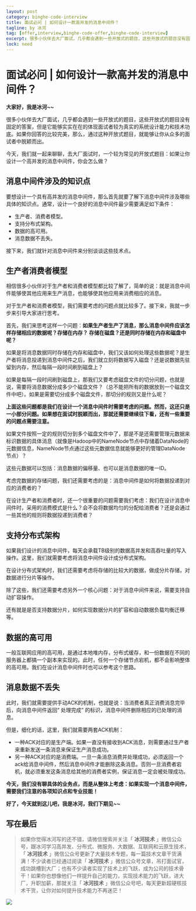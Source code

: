 ```yaml
---
layout: post
category: binghe-code-interview
title: 面试必问 | 如何设计一款高并发的消息中间件？
tagline: by 冰河
tag: [offer,interview,binghe-code-offer,binghe-code-interview]
excerpt: 很多小伙伴去大厂面试，几乎都会遇到一些开放式的题目，这些开放式的题目没有固定的答案，但是它能够实实在在的体现面试者较为真实的系统设计能力和技术功底。如果你回答的比较完美，那么，通过这种开放式题目，就能够让你从众多的面试者中脱颖而出。
lock: need
---
```


# 面试必问 | 如何设计一款高并发的消息中间件？

**大家好，我是冰河~~**

很多小伙伴去大厂面试，几乎都会遇到一些开放式的题目，这些开放式的题目没有固定的答案，但是它能够实实在在的体现面试者较为真实的系统设计能力和技术功底。如果你回答的比较完美，那么，通过这种开放式题目，就能够让你从众多的面试者中脱颖而出。

今天，我们就一起来聊聊，去大厂面试时，一个较为常见的开放式题目：如果让你设计一个高并发的消息中间件，你会怎么做？

## 消息中间件涉及的知识点

要想设计一个具有高并发的消息中间件，那么首先就要了解下消息中间件涉及哪些具体的知识点。通常，设计一个良好的消息中间件最少需要满足如下条件：

- 生产者、消费者模型。
- 支持分布式架构。
- 数据的高可用。
- 消息数据不丢失。

接下来，我们就针对消息中间件来分别谈谈这些技术点。

## 生产者消费者模型

相信很多小伙伴对于生产者和消费者模型都比较了解了，简单的说：就是消息中间件能够使其他应用来生产消息，也能够使其他应用来消费相应的消息。

对于生产者和消费者模型，我们需要考虑的问题点就比较多了。接下来，我就一步步来引导大家进行思考。

首先，我们来思考这样一个问题：**如果生产者生产了消息，那么消息中间件应该怎样存储相应的数据呢？存储在内存？ 存储在磁盘？还是同时存储在内存和磁盘中呢？**

如果是将消息数据同时存储在内存和磁盘中，我们又该如何处理这些数据呢？是生产者将消息投递到消息中间件之后，我们就立刻将数据写入磁盘？还是说数据先驻留到内存，然后每隔一段时间刷到磁盘上？

如果是每隔一段时间刷到磁盘上，那我们又要考虑磁盘文件的切分问题，也就是说，需要将消息数据分成多少个磁盘文件？（总不能把所有的数据放到一个磁盘文件中吧）。如果是需要切分成多个磁盘文件，那切分的规则又是什么呢？

**上面这些问题都是我们在设计一个消息中间件时需要考虑的问题。然而，这还只是一小部分问题。如果想在面试时脱颖而出，那就还需要继续往下看，还有一些重要的问题点需要注意。**

如果文件按照一定的规则切分到多个磁盘文件中了，那是不是还需要管理元数据来标识数据的具体消息（就像是Hadoop中的NameNode节点中存储着DataNode的元数据信息，NameNode节点通过这些元数据信息就能够更好的管理DataNode节点）？

这些元数据可以包括：消息数据的偏移量、也可以是消息数据的唯一ID。

考虑完数据的存储问题，我们还需要考虑的是：消息中间件是如何将数据投递到对应的消费者的？

在设计生产者和消费者时，还一个很重要的问题需要我们考虑：我们在设计消息中间件时，采用的消费模式是什么？会不会将数据均匀的分配给消费者？还是会通过一些其他的规则将数据投递到消费者？

## 支持分布式架构

如果我们设计的消息中间件，每天会承载TB级别的数据高并发和高吞吐量的写入操作。这里，我们就需要考虑将消息中间件设计成分布式架构。

在设计分布式架构时，我们还需要考虑将存储的比较大的数据，做成分片存储，对数据进行分片等操作。

除了这些，我们还需要考虑另外一个核心问题：对于消息中间件来说，需要支持自动扩容操作。

还有就是是否支持数据分片，如何实现数据分片的扩容和自动数据负载均衡迁移等。

## 数据的高可用

一般互联网应用的高可用，是通过本地堆内存，分布式缓存，和一份数据在不同的服务器上都搞一个副本来实现的。此时，任何一个存储节点宕机，都不会影响整体的高可用。我们在设计消息中间件时也可以参考这个思路。

## 消息数据不丢失

此时，我们就需要提供手动ACK的机制，也就是说：当消费者真正消费消息完毕后，向消息中间件返回“ 处理完成” 的标识，消息中间件删除相应的已处理的消息。

但是，细化的话，这里，我们就需要两套ACK机制：

- 一种ACK对应的是生产端。如果一直没有接收到ACK消息，则需要通过生产者来重新发送一条消息来保证生产消息成功。
- 另一种ACK对应的是消费端。一旦一条消息消费并处理成功，必须返回一个ack给消息中间件，然后消息中间件才能删除这条消息。否则一旦消费者宕机，就必须重发这条消息给其他的消费者实例，保证消息一定会被处理成功。

**今天，我们没有聊具体的业务点，而是从整体上考虑：如果实现一个消息中间件，需要我们注意的各项知识点和专业技能！**

**好了，今天就到这儿吧，我是冰河，我们下期见~~**


## 写在最后

> 如果你觉得冰河写的还不错，请微信搜索并关注「 **冰河技术** 」微信公众号，跟冰河学习高并发、分布式、微服务、大数据、互联网和云原生技术，「 **冰河技术** 」微信公众号更新了大量技术专题，每一篇技术文章干货满满！不少读者已经通过阅读「 **冰河技术** 」微信公众号文章，吊打面试官，成功跳槽到大厂；也有不少读者实现了技术上的飞跃，成为公司的技术骨干！如果你也想像他们一样提升自己的能力，实现技术能力的飞跃，进大厂，升职加薪，那就关注「 **冰河技术** 」微信公众号吧，每天更新超硬核技术干货，让你对如何提升技术能力不再迷茫！


![](https://img-blog.csdnimg.cn/20200906013715889.png)